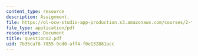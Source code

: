 ```yaml
---
content_type: resource
description: Assignment.
file: https://ol-ocw-studio-app-production.s3.amazonaws.com/courses/2-tha-undergraduate-thesis-for-course-2-a-january-iap-2007/7b35caf878559cd0aff4f0e132881acc_questions2.pdf
file_type: application/pdf
resourcetype: Document
title: questions2.pdf
uid: 7b35caf8-7855-9cd0-aff4-f0e132881acc
---
```

